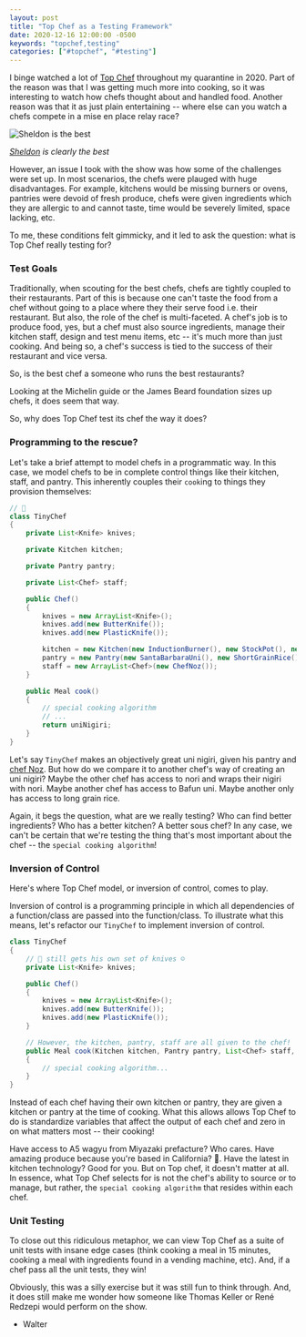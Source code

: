 ```yaml
---
layout: post
title: "Top Chef as a Testing Framework"
date: 2020-12-16 12:00:00 -0500
keywords: "topchef,testing"
categories: ["#topchef", "#testing"]
--- 
```


I binge watched a lot of [Top Chef](https://en.wikipedia.org/wiki/Top_Chef) throughout my quarantine in 2020. Part of the reason was that I was getting much more into cooking, so it was interesting to watch how chefs thought about and handled food. Another reason was that it as just plain entertaining -- where else can you watch a chefs compete in a mise en place relay race?


![Sheldon is the best](https://static.hollywoodreporter.com/sites/default/files/2013/02/sheldon_simeon_top_chef_seattle.jpg)

*[Sheldon](https://www.instagram.com/chefwonder/) is clearly the best*

However, an issue I took with the show was how some of the challenges were set up. In most scenarios, the chefs were plauged with huge disadvantages. For example, kitchens would be missing burners or ovens, pantries were devoid of fresh produce, chefs were given ingredients which they are allergic to and cannot taste, time would be severely limited, space lacking, etc.

To me, these conditions felt gimmicky, and it led to ask the question: what is Top Chef really testing for?

### Test Goals
Traditionally, when scouting for the best chefs, chefs are tightly coupled to their restaurants. Part of this is because one can't taste the food from a chef without going to a place where they their serve food i.e. their restaurant. But also, the role of the chef is multi-faceted. A chef's job is to produce food, yes, but a chef must also source ingredients, manage their kitchen staff, design and test menu items, etc -- it's much more than just cooking. And being so, a chef's success is tied to the success of their restaurant and vice versa.

So, is the best chef a someone who runs the best restaurants?

Looking at the Michelin guide or the James Beard foundation sizes up chefs, it does seem that way.

So, why does Top Chef test its chef the way it does?

### Programming to the rescue?
Let's take a brief attempt to model chefs in a programmatic way. In this case, we model chefs to be in complete control things like their kitchen, staff, and pantry. This inherently couples their `cook`ing to things they provision themselves:

```java
// 🐀
class TinyChef
{
	private List<Knife> knives;

	private Kitchen kitchen;

	private Pantry pantry;

	private List<Chef> staff;

	public Chef()
	{
		knives = new ArrayList<Knife>();
		knives.add(new ButterKnife());
		knives.add(new PlasticKnife());

		kitchen = new Kitchen(new InductionBurner(), new StockPot(), new Bowl());
		pantry = new Pantry(new SantaBarbaraUni(), new ShortGrainRice(), new Vinegar())
		staff = new ArrayList<Chef>(new ChefNoz());
	}

	public Meal cook()
	{
		// special cooking algorithm
		// ...
		return uniNigiri;
	}
}
```

Let's say `TinyChef` makes an objectively great uni nigiri, given his pantry and [chef Noz](https://www.sushinoz.com/#chef2). But how do we compare it to another chef's way of creating an uni nigiri? Maybe the other chef has access to nori and wraps their nigiri with nori. Maybe another chef has access to Bafun uni. Maybe another only has access to long grain rice.

Again, it begs the question, what are we really testing? Who can find better ingredients? Who has a better kitchen? A better sous chef? In any case, we can't be certain that we're testing the thing that's most important about the chef -- the `special cooking algorithm`! 

### Inversion of Control
Here's where Top Chef model, or inversion of control, comes to play.

Inversion of control is a programming principle in which all dependencies of a function/class are passed into the function/class. To illustrate what this means, let's refactor our `TinyChef` to implement inversion of control.

```java
class TinyChef
{
	// 🐀 still gets his own set of knives ☺️
	private List<Knife> knives;

	public Chef()
	{
		knives = new ArrayList<Knife>();
		knives.add(new ButterKnife());
		knives.add(new PlasticKnife());
	}

	// However, the kitchen, pantry, staff are all given to the chef!
	public Meal cook(Kitchen kitchen, Pantry pantry, List<Chef> staff, int timeLimit)
	{
		// special cooking algorithm...
	}
}
```

Instead of each chef having their own kitchen or pantry, they are given a kitchen or pantry at the time of cooking. What this allows allows Top Chef to do is standardize variables that affect the output of each chef and zero in on what matters most -- their cooking!

Have access to A5 wagyu from Miyazaki prefacture? Who cares. Have amazing produce because you're based in California? 🤷. Have the latest in kitchen technology? Good for you. But on Top chef, it doesn't matter at all. In essence, what Top Chef selects for is not the chef's ability to source or to manage, but rather, the `special cooking algorithm` that resides within each chef. 

### Unit Testing
To close out this ridiculous metaphor, we can view Top Chef as a suite of unit tests with insane edge cases (think cooking a meal in 15 minutes, cooking a meal with ingredients found in a vending machine, etc). And, if a chef pass all the unit tests, they win!

Obviously, this was a silly exercise but it was still fun to think through. And, it does still make me wonder how someone like Thomas Keller or René Redzepi would perform on the show.

- Walter
